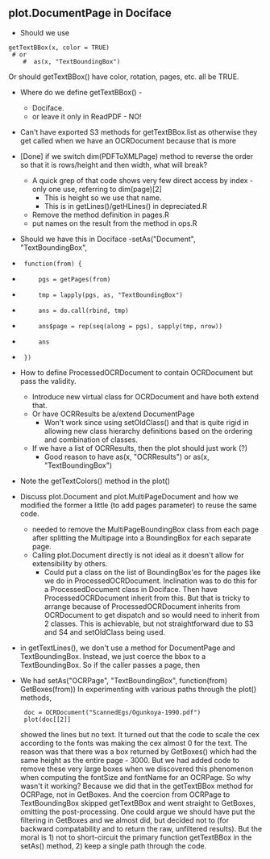 ## plot.DocumentPage in Dociface
+  Should we use
```
getTextBBox(x, color = TRUE)
 # or
    #  as(x, "TextBoundingBox")
```
  Or should getTextBBox() have color, rotation, pages, etc. all be TRUE.
  
  
+ Where do we define getTextBBox() - 
  + Dociface.  
  + or leave it only in ReadPDF - NO!
  

+ Can't have exported S3 methods for getTextBBox.list  as otherwise they get called when we have an
  OCRDocument
   because that is more 

+ [Done] if we switch dim(PDFToXMLPage) method to reverse the order so that it is rows/height and then
  width, what will break?
  + A quick grep of that code shows very few direct access by index - only one use, referring to
    dim(page)[2]
	+ This is height so we use that name.
	+ This is in getLines()/getHLines() in depreciated.R
  + Remove the method definition in pages.R
  + put names on the result from the method in ops.R


+ Should we have this in Dociface
-setAs("Document", "TextBoundingBox",
-      function(from) {
-          pgs = getPages(from)
-          tmp = lapply(pgs, as, "TextBoundingBox")
-          ans = do.call(rbind, tmp)
-          ans$page = rep(seq(along = pgs), sapply(tmp, nrow))
-          ans
-      })


+ How to define ProcessedOCRDocument to contain OCRDocument 
  but pass the validity.
   + Introduce new virtual class for OCRDocument and have both extend that.
   + Or have OCRResults be a/extend DocumentPage
      + Won't work since using setOldClass() and that is quite rigid in allowing new class
        hierarchy definitions based on the ordering and combination of classes.
   +  If we have a list of OCRResults, then the plot should just work (?)
      + Good reason to have as(x, "OCRResults") or as(x, "TextBoundingBox")
+ Note the getTextColors() method in the plot()


+ Discuss plot.Document and plot.MultiPageDocument and how we modified the former a little
 (to add pages parameter) to reuse the same code.
  + needed to remove the MultiPageBoundingBox class from each page after splitting the Multipage
    into a BoundingBox for each separate page.
  + Calling plot.Document directly is not ideal as it doesn't allow for extensibility by others.
    + Could put a class on the list of BoundingBox'es for the pages like we do in
      ProcessedOCRDocument.
	  Inclination was to do this for a ProcessedDocument class in Dociface.
	  Then have ProcessedOCRDocument inherit from this. But that is tricky to arrange
	  because of ProcessedOCRDocument inherits from OCRDocument to get dispatch and so would need
	  to inherit from 2 classes.  This is achievable, but not straightforward due to S3 and S4
	  and setOldClass being used.
	  
	  
+ in getTextLines(), we don't use a method for DocumentPage and TextBoundingBox. 
  Instead, we just coerce the bbox to a TextBoundingBox. So if the caller passes
  a page, then
  
  
  
+ We had setAs("OCRPage", "TextBoundingBox", function(from) GetBoxes(from))
  In experimenting with various paths through the plot() methods,
  ```
   doc = OCRDocument("ScannedEgs/Ogunkoya-1990.pdf")
   plot(doc[[2]]
   ```
   showed the lines but no text.
   It turned out that the code to scale the cex according to the fonts
   was making the cex almost 0 for the text.
   The reason was that there was a box returned by GetBoxes() which had 
   the same height as the entire page - 3000.
   But we had added code to remove these very large boxes when we discovered this phenomenon 
   when computing the fontSize and fontName for an OCRPage. So why wasn't it working?
   Because we did that in the getTextBBox method for OCRPage, not in GetBoxes.
   And the coercion from OCRPage to TextBoundingBox skipped getTextBBox and went straight 
   to GetBoxes, omitting the post-processing.
   One could argue we should have put the filtering in GetBoxes and we almost did, but decided
   not to (for backward compatability and to return the raw, unfiltered results).
   But the moral is 1) not to short-circuit the primary function getTextBBox in the setAs() method,
   2) keep a single path through the code.
